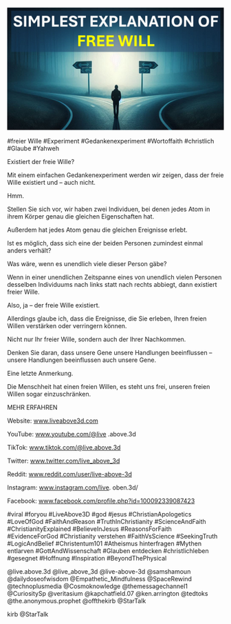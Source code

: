 ![Video cover image](../cover.jpg "cover photo")

#freier Wille #Experiment #Gedankenexperiment #Wortoffaith #christlich #Glaube #Yahweh

Existiert der freie Wille?

Mit einem einfachen Gedankenexperiment werden wir zeigen, dass der freie Wille existiert und – auch nicht.

Hmm.

Stellen Sie sich vor, wir haben zwei Individuen, bei denen jedes Atom in ihrem Körper genau die gleichen Eigenschaften hat.

Außerdem hat jedes Atom genau die gleichen Ereignisse erlebt.

Ist es möglich, dass sich eine der beiden Personen zumindest einmal anders verhält?

Was wäre, wenn es unendlich viele dieser Person gäbe?

Wenn in einer unendlichen Zeitspanne eines von unendlich vielen Personen desselben Individuums nach links statt nach rechts abbiegt, dann existiert freier Wille.

Also, ja – der freie Wille existiert.

Allerdings glaube ich, dass die Ereignisse, die Sie erleben, Ihren freien Willen verstärken oder verringern können.

Nicht nur Ihr freier Wille, sondern auch der Ihrer Nachkommen.

Denken Sie daran, dass unsere Gene unsere Handlungen beeinflussen – unsere Handlungen beeinflussen auch unsere Gene.

Eine letzte Anmerkung.

Die Menschheit hat einen freien Willen, es steht uns frei, unseren freien Willen sogar einzuschränken.

MEHR ERFAHREN

Website: www.liveabove3d.com

YouTube: www.youtube.com/@live .above.3d

TikTok: www.tiktok.com/@live.above.3d

Twitter: www.twitter.com/live_above_3d

Reddit: www.reddit.com/user/live-above-3d

Instagram: www.instagram.com/live. oben.3d/

Facebook: www.facebook.com/profile.php?id=100092339087423

#viral #foryou #LiveAbove3D #god #jesus #ChristianApologetics #LoveOfGod #FaithAndReason #TruthInChristianity #ScienceAndFaith #ChristianityExplained #BelieveInJesus #ReasonsForFaith #EvidenceForGod #Christianity verstehen #FaithVsScience #SeekingTruth #LogicAndBelief #Christentum101 #Atheismus hinterfragen #Mythen entlarven #GottAndWissenschaft #Glauben entdecken #christlichleben #gesegnet #Hoffnung #Inspiration #BeyondThePhysical

@live.above.3d @live_above_3d @live-above-3d @samshamoun @dailydoseofwisdom @Empathetic_Mindfulness @SpaceRewind @technoplusmedia @Cosmoknowledge @themessagechannel1 @CuriositySp @veritasium @kapchatfield.07 @ken.arrington @tedtoks @the.anonymous.prophet @offthekirb @StarTalk

kirb @StarTalk